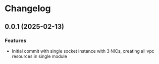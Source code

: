 # Changelog

## 0.0.1 (2025-02-13)

### Features
- Initial commit with single socket instance with 3 NICs, creating all vpc resources in single module 